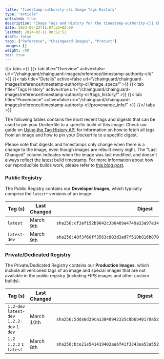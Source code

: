 ```yaml
---
title: "timestamp-authority-cli Image Tags History"
type: "article"
unlisted: true
description: "Image Tags and History for the timestamp-authority-cli Chainguard Image"
date: 2023-06-22T11:07:52+02:00
lastmod: 2024-03-11 00:52:51
draft: false
tags: ["Reference", "Chainguard Images", "Product"]
images: []
weight: 700
toc: true
---
```


{{< tabs >}}
{{< tab title="Overview" active=false url="/chainguard/chainguard-images/reference/timestamp-authority-cli/" >}}
{{< tab title="Details" active=false url="/chainguard/chainguard-images/reference/timestamp-authority-cli/image_specs/" >}}
{{< tab title="Tags History" active=true url="/chainguard/chainguard-images/reference/timestamp-authority-cli/tags_history/" >}}
{{< tab title="Provenance" active=false url="/chainguard/chainguard-images/reference/timestamp-authority-cli/provenance_info/" >}}
{{</ tabs >}}

The following tables contains the most recent tags and digests that can be used to pin your Dockerfile to a specific build of this image. Check our guide on [Using the Tag History API](/chainguard/chainguard-images/using-the-tag-history-api/) for information on how to fetch all tags from an image and how to pin your Dockerfile to a specific digest.

Please note that digests and timestamps only change when there is a change to the image, even though images are rebuilt every night. The "Last Changed" column indicates when the image was last modified, and doesn't always reflect the latest build timestamp. For more information about how our reproducible builds work, please refer to [this blog post](https://www.chainguard.dev/unchained/reproducing-chainguards-reproducible-image-builds).

### Public Registry
The Public Registry contains our **Developer Images**, which typically comprise the `latest*` versions of an image.

| Tag (s)       | Last Changed | Digest                                                                    |
|---------------|--------------|---------------------------------------------------------------------------|
|  `latest`     | March 9th    | `sha256:cf3af152b9042c3b0489a4749a33a97a3490ba94f46d7432ab62b97f2cb3fb7a` |
|  `latest-dev` | March 9th    | `sha256:48f3f60ff3563c803d3ad7f510b816b870a6092942a1fae91e1b13d534dae9c0` |


### Private/Dedicated Registry
The Private/Dedicated Registry contains our **Production Images**, which include all versioned tags of an image and special images that are not available in the public registry (including FIPS images and other custom builds).

| Tag (s)                                     | Last Changed | Digest                                                                    |
|---------------------------------------------|--------------|---------------------------------------------------------------------------|
|  `1.2-dev` `latest-dev` `1.2.2-dev` `1-dev` | March 10th   | `sha256:5dda6d29ca13840942335c8b6b40170a527d369752bcb119ef0168077f6a8ed1` |
|  `1.2` `1.2.2` `1` `latest`                 | March 8th    | `sha256:bce21e541419402aa6f41f3343aa53a55283609079905710f5e1d39c170df122` |

